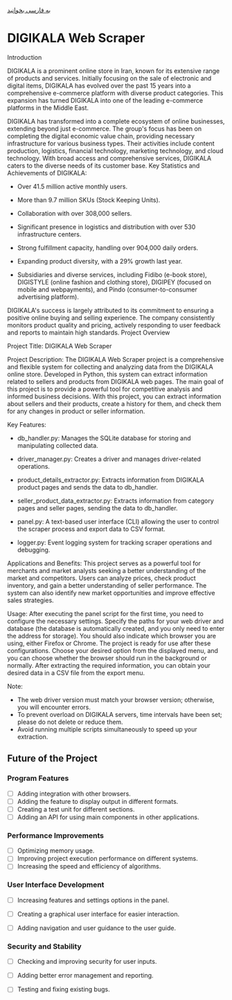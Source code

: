 [به فارسی بخوانید](README.fa.md)

# DIGIKALA Web Scraper
Introduction

DIGIKALA is a prominent online store in Iran, known for its extensive range of products and services. Initially focusing on the sale of electronic and digital items, DIGIKALA has evolved over the past 15 years into a comprehensive e-commerce platform with diverse product categories. This expansion has turned DIGIKALA into one of the leading e-commerce platforms in the Middle East.

DIGIKALA has transformed into a complete ecosystem of online businesses, extending beyond just e-commerce. The group's focus has been on completing the digital economic value chain, providing necessary infrastructure for various business types. Their activities include content production, logistics, financial technology, marketing technology, and cloud technology. With broad access and comprehensive services, DIGIKALA caters to the diverse needs of its customer base.
Key Statistics and Achievements of DIGIKALA:

  * Over 41.5 million active monthly users.

  * More than 9.7 million SKUs (Stock Keeping Units).

  * Collaboration with over 308,000 sellers.

  * Significant presence in logistics and distribution with over 530 infrastructure centers.

  * Strong fulfillment capacity, handling over 904,000 daily orders.

  * Expanding product diversity, with a 29% growth last year.

  * Subsidiaries and diverse services, including Fidibo (e-book store), DIGISTYLE (online fashion and clothing store), DIGIPEY (focused on mobile and webpayments), and Pindo (consumer-to-consumer advertising platform).

DIGIKALA's success is largely attributed to its commitment to ensuring a positive online buying and selling experience. The company consistently monitors product quality and pricing, actively responding to user feedback and reports to maintain high standards.
Project Overview

Project Title: DIGIKALA Web Scraper

Project Description:
The DIGIKALA Web Scraper project is a comprehensive and flexible system for collecting and analyzing data from the DIGIKALA online store. Developed in Python, this system can extract information related to sellers and products from DIGIKALA web pages. The main goal of this project is to provide a powerful tool for competitive analysis and informed business decisions. With this project, you can extract information about sellers and their products, create a history for them, and check them for any changes in product or seller information.

Key Features:
    
 + db_handler.py: Manages the SQLite database for storing and manipulating collected data.
    
 + driver_manager.py: Creates a driver and manages driver-related operations.
    
 + product_details_extractor.py: Extracts information from DIGIKALA product pages and sends the data to db_handler.
    
 + seller_product_data_extractor.py: Extracts information from category pages and seller pages, sending the data to db_handler.
    
 + panel.py: A text-based user interface (CLI) allowing the user to control the scraper process and export data to CSV format.
    
 + logger.py: Event logging system for tracking scraper operations and debugging.

Applications and Benefits:
This project serves as a powerful tool for merchants and market analysts seeking a better understanding of the market and competitors. Users can analyze prices, check product inventory, and gain a better understanding of seller performance. The system can also identify new market opportunities and improve effective sales strategies.

Usage:
After executing the panel script for the first time, you need to configure the necessary settings. Specify the paths for your web driver and database (the database is automatically created, and you only need to enter the address for storage). You should also indicate which browser you are using, either Firefox or Chrome. The project is ready for use after these configurations. Choose your desired option from the displayed menu, and you can choose whether the browser should run in the background or normally. After extracting the required information, you can obtain your desired data in a CSV file from the export menu.

Note:

 - The web driver version must match your browser version; otherwise, you will encounter errors.
 - To prevent overload on DIGIKALA servers, time intervals have been set; please do not delete or reduce them.
 - Avoid running multiple scripts simultaneously to speed up your extraction.

## Future of the Project

### Program Features

 - [ ] Adding integration with other browsers.
 - [ ] Adding the feature to display output in different formats.
 - [ ] Creating a test unit for different sections.
 - [ ] Adding an API for using main components in other applications.

### Performance Improvements

 - [ ] Optimizing memory usage.
 - [ ] Improving project execution performance on different systems.
 - [ ] Increasing the speed and efficiency of algorithms.

### User Interface Development
 
 - [ ] Increasing features and settings options in the panel.
 
 - [ ] Creating a graphical user interface for easier interaction.
 
 - [ ] Adding navigation and user guidance to the user guide.

### Security and Stability

 - [ ] Checking and improving security for user inputs.

 - [ ] Adding better error management and reporting.

 - [ ] Testing and fixing existing bugs.